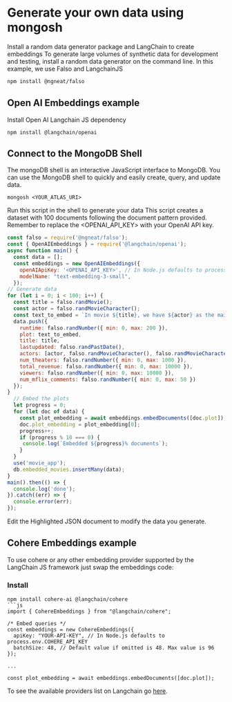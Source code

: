 # Generate your own data using mongosh

Install a random data generator package and LangChain to create embeddings
To generate large volumes of synthetic data for development and testing, install a random data generator on the command line. In this example, we use Falso and LangchainJS

 ```bash
npm install @ngneat/falso
```
## Open AI Embeddings example

Install Open AI Langchain JS dependency
```shell
npm install @langchain/openai
```

## Connect to the MongoDB Shell

The mongoDB shell is an interactive JavaScript interface to MongoDB. You can use the MongoDB shell to quickly and easily create, query, and update data.
```
mongosh <YOUR_ATLAS_URI>
```

Run this script in the shell to generate your data
This script creates a dataset with 100 documents following the document pattern provided. Remember to replace the <OPENAI_API_KEY> with your OpenAI API key.
```js
const falso = require('@ngneat/falso');
const { OpenAIEmbeddings } = require('@langchain/openai');
async function main() {
  const data = [];
  const embeddings = new OpenAIEmbeddings({
    openAIApiKey: '<OPENAI_API_KEY>', // In Node.js defaults to process.env.OPENAI_API_KEY
    modelName: "text-embedding-3-small",
  });
// Generate data
for (let i = 0; i < 100; i++) {
  const title = falso.randMovie();
  const actor = falso.randMovieCharacter();
  const text_to_embed = `In movie ${title}, we have ${actor} as the main character.`;
  data.push({
    runtime: falso.randNumber({ min: 0, max: 200 }),
    plot: text_to_embed,
    title: title,
    lastupdated: falso.randPastDate(),
    actors: [actor, falso.randMovieCharacter(), falso.randMovieCharacter()],
    num_theaters: falso.randNumber({ min: 0, max: 1000 }),
    total_revenue: falso.randNumber({ min: 0, max: 10000 }),
    viewers: falso.randNumber({ min: 0, max: 10000 }),
    num_mflix_comments: falso.randNumber({ min: 0, max: 50 })
  });
}
  // Embed the plots
  let progress = 0;
  for (let doc of data) {
    const plot_embedding = await embeddings.embedDocuments([doc.plot]);
    doc.plot_embedding = plot_embedding[0];
    progress++;
    if (progress % 10 === 0) {
     console.log(`Embedded ${progress}% documents`);
    }
  }
  use('movie_app');
  db.embedded_movies.insertMany(data);
}
main().then(() => {
  console.log('done');
}).catch((err) => {
  console.error(err);
});
```

Edit the Highlighted JSON document to modify the data you generate.

## Cohere Embeddings example

To use cohere or any other embedding provider supported by the LangChain JS framework just swap the embeddings code:

### Install
```shell
npm install cohere-ai @langchain/cohere
```js
import { CohereEmbeddings } from "@langchain/cohere";

/* Embed queries */
const embeddings = new CohereEmbeddings({
  apiKey: "YOUR-API-KEY", // In Node.js defaults to process.env.COHERE_API_KEY
  batchSize: 48, // Default value if omitted is 48. Max value is 96
});

...

const plot_embedding = await embeddings.embedDocuments([doc.plot]);

```

To see the available providers list on  Langchain go [here](https://js.langchain.com/docs/integrations/text_embedding).
